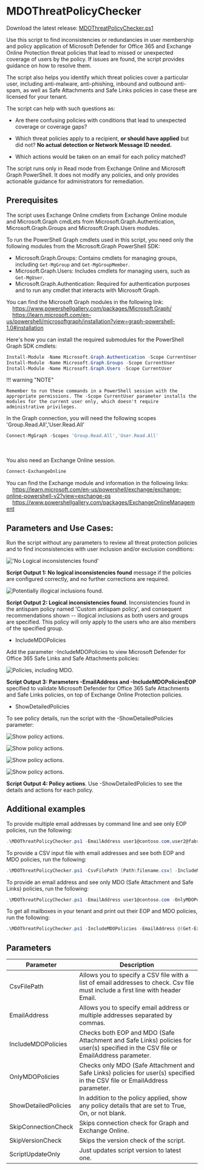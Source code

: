 # MDOThreatPolicyChecker

Download the latest release: [MDOThreatPolicyChecker.ps1](https://github.com/microsoft/CSS-Exchange/releases/latest/download/MDOThreatPolicyChecker.ps1)

Use this script to find inconsistencies or redundancies in user membership and policy application of Microsoft Defender for Office 365 and Exchange Online Protection threat policies that lead to missed or unexpected coverage of users by the policy. If issues are found, the script provides guidance on how to resolve them.

The script also helps you identify which threat policies cover a particular user, including anti-malware, anti-phishing, inbound and outbound anti-spam, as well as Safe Attachments and Safe Links policies in case these are licensed for your tenant.

The script can help with such questions as:

- Are there confusing policies with conditions that lead to unexpected coverage or coverage gaps?

- Which threat policies apply to a recipient, **or should have applied** but did not? **No actual detection or Network Message ID needed.**

- Which actions would be taken on an email for each policy matched?

The script runs only in Read mode from Exchange Online and Microsoft Graph PowerShell. It does not modify any policies, and only provides actionable guidance for administrators for remediation.

## Prerequisites
The script uses Exchange Online cmdlets from Exchange Online module and Microsoft.Graph cmdLets from Microsoft.Graph.Authentication, Microsoft.Graph.Groups and Microsoft.Graph.Users modules.

To run the PowerShell Graph cmdlets used in this script, you need only the following modules from the Microsoft.Graph PowerShell SDK:
- Microsoft.Graph.Groups: Contains cmdlets for managing groups, including `Get-MgGroup` and `Get-MgGroupMember`.
- Microsoft.Graph.Users: Includes cmdlets for managing users, such as `Get-MgUser`.
- Microsoft.Graph.Authentication: Required for authentication purposes and to run any cmdlet that interacts with Microsoft Graph.

You can find the Microsoft Graph modules in the following link:<br>
&nbsp;&nbsp;&nbsp;&nbsp;https://www.powershellgallery.com/packages/Microsoft.Graph/<br>
&nbsp;&nbsp;&nbsp;&nbsp;https://learn.microsoft.com/en-us/powershell/microsoftgraph/installation?view=graph-powershell-1.0#installation

Here's how you can install the required submodules for the PowerShell Graph SDK cmdlets:

```powershell
Install-Module -Name Microsoft.Graph.Authentication -Scope CurrentUser
Install-Module -Name Microsoft.Graph.Groups -Scope CurrentUser
Install-Module -Name Microsoft.Graph.Users -Scope CurrentUser
```

!!! warning "NOTE"

    Remember to run these commands in a PowerShell session with the appropriate permissions. The -Scope CurrentUser parameter installs the modules for the current user only, which doesn't require administrative privileges.


In the Graph connection, you will need the following scopes 'Group.Read.All','User.Read.All'<br>
```powershell
Connect-MgGraph -Scopes 'Group.Read.All','User.Read.All'
```
<br><br>
You also need an Exchange Online session.<br>
```powershell
Connect-ExchangeOnline
```

You can find the Exchange module and information in the following links:<br>
&nbsp;&nbsp;&nbsp;&nbsp;https://learn.microsoft.com/en-us/powershell/exchange/exchange-online-powershell-v2?view=exchange-ps<br>
&nbsp;&nbsp;&nbsp;&nbsp;https://www.powershellgallery.com/packages/ExchangeOnlineManagement


## Parameters and Use Cases:
Run the script without any parameters to review all threat protection policies and to find inconsistencies with user inclusion and/or exclusion conditions:

!['No Logical inconsistencies found'](img\No-Logical-Inconsistencies.png)

**Script Output 1: No logical inconsistencies found** message if the policies are configured correctly, and no further corrections are required.

![Potentially illogical inclusions found.](img\Logical-Inconsistency-Found.png)

**Script Output 2: Logical inconsistencies found**. Inconsistencies found in the antispam policy named 'Custom antispam policy', and consequent recommendations shown -- illogical inclusions as both users and groups are specified. This policy will only apply to the users who are also members of the specified group.

- IncludeMDOPolicies

Add the parameter -IncludeMDOPolicies to view Microsoft Defender for Office 365 Safe Links and Safe Attachments policies:

![Policies, including MDO.](img\Show-Policies-Including-MDO.png)

**Script Output 3: Parameters -EmailAddress and -IncludeMDOPoliciesEOP** specified to validate Microsoft Defender for Office 365 Safe Attachments and Safe Links policies, on top of Exchange Online Protection policies.

- ShowDetailedPolicies

To see policy details, run the script with the -ShowDetailedPolicies parameter:

![Show policy actions.](img\Show-Detailed-Policies-1.png)

![Show policy actions.](img\Show-Detailed-Policies-2.png)

![Show policy actions.](img\Show-Detailed-Policies-3.png)

![Show policy actions.](img\Show-Detailed-Policies-4.png)

**Script Output 4: Policy actions**. Use -ShowDetailedPolicies to see the details and actions for each policy.

## Additional examples

To provide multiple email addresses by command line and see only EOP policies, run the following:<br>
```powershell
.\MDOThreatPolicyChecker.ps1 -EmailAddress user1@contoso.com,user2@fabrikam.com
```

To provide a CSV input file with email addresses and see both EOP and MDO policies, run the following:<br>
```powershell
.\MDOThreatPolicyChecker.ps1 -CsvFilePath [Path\filename.csv] -IncludeMDOPolicies
```

To provide an email address and see only MDO (Safe Attachment and Safe Links) policies, run the following:<br>
```powershell
.\MDOThreatPolicyChecker.ps1 -EmailAddress user1@contoso.com -OnlyMDOPolicies
```

To get all mailboxes in your tenant and print out their EOP and MDO policies, run the following:<br>
```powershell
.\MDOThreatPolicyChecker.ps1 -IncludeMDOPolicies -EmailAddress @(Get-ExOMailbox -ResultSize unlimited | Select-Object -ExpandProperty PrimarySmtpAddress)
```

## Parameters

Parameter | Description |
----------|-------------|
CsvFilePath | Allows you to specify a CSV file with a list of email addresses to check. Csv file must include a first line with header Email.
EmailAddress | Allows you to specify email address or multiple addresses separated by commas.
IncludeMDOPolicies | Checks both EOP and MDO (Safe Attachment and Safe Links) policies for user(s) specified in the CSV file or EmailAddress parameter.
OnlyMDOPolicies | Checks only MDO (Safe Attachment and Safe Links) policies for user(s) specified in the CSV file or EmailAddress parameter.
ShowDetailedPolicies | In addition to the policy applied, show any policy details that are set to True, On, or not blank.
SkipConnectionCheck | Skips connection check for Graph and Exchange Online.
SkipVersionCheck | Skips the version check of the script.
ScriptUpdateOnly | Just updates script version to latest one.
